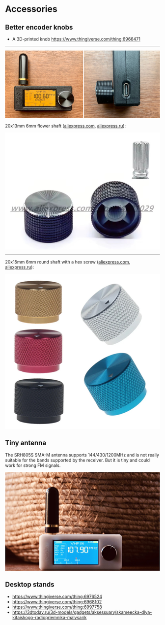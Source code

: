 # Accessories

## Better encoder knobs

* A 3D-printed knob <https://www.thingiverse.com/thing:6966471>

---

![](_static/encoder-knob.jpg)

20x13mm 6mm flower shaft ([aliexpress.com](https://www.aliexpress.com/item/1005007003511755.html), [aliexpress.ru](https://aliexpress.ru/item/1005007003511755.html)):

![](_static/encoder-knobs-20x13.jpg)

---

20x15mm 6mm round shaft with a hex screw ([aliexpress.com](https://www.aliexpress.com/item/4001336156837.html), [aliexpress.ru](https://aliexpress.ru/item/32749281108.html)):

![](_static/encoder-knobs-20x15.jpg)

## Tiny antenna

The SRH805S SMA-M antenna supports 144/430/1200MHz and is not really suitable for the bands supported by the receiver. But it is tiny and could work for strong FM signals.

![](_static/esp32-si4732-ui-theme.jpg)

## Desktop stands

* <https://www.thingiverse.com/thing:6976524>
* <https://www.thingiverse.com/thing:6968102>
* <https://www.thingiverse.com/thing:6997758>
* <https://3dtoday.ru/3d-models/gadgets/aksessuary/skameecka-dlya-kitaiskogo-radiopriemnika-malysarik>
